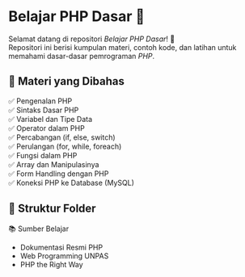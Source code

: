 # Belajar PHP Dasar 🐘

Selamat datang di repositori *Belajar PHP Dasar*! 🚀  
Repositori ini berisi kumpulan materi, contoh kode, dan latihan untuk memahami dasar-dasar pemrograman *PHP*.

## 📌 Materi yang Dibahas
✅ Pengenalan PHP  
✅ Sintaks Dasar PHP  
✅ Variabel dan Tipe Data  
✅ Operator dalam PHP  
✅ Percabangan (if, else, switch)  
✅ Perulangan (for, while, foreach)  
✅ Fungsi dalam PHP  
✅ Array dan Manipulasinya  
✅ Form Handling dengan PHP  
✅ Koneksi PHP ke Database (MySQL)  

## 📂 Struktur Folder

📚 Sumber Belajar

- Dokumentasi Resmi PHP
- Web Programming UNPAS
- PHP the Right Way